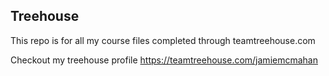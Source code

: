 ## Treehouse

This repo is for all my course files completed through teamtreehouse.com

Checkout my treehouse profile https://teamtreehouse.com/jamiemcmahan